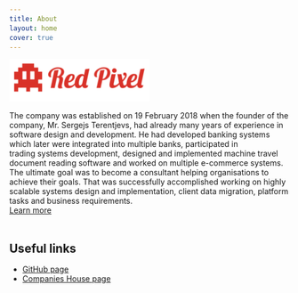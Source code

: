 ```yaml
---
title: About
layout: home
cover: true
---
```


<style type="text/css" media="screen">
    h2 { margin: 3rem 0 1rem; }
</style>

<img src="/assets/img/logo.png"  width="50%" height="25%">

The company was established on 19 February 2018 when the founder of the company, Mr. Sergejs Terentjevs, had already many years of experience in software design and development. He had developed banking systems which later were integrated into multiple banks, participated in trading systems development, designed and implemented machine travel document reading software and worked on multiple e-commerce systems.   
The ultimate goal was to become a consultant helping organisations to achieve their goals. That was successfully accomplished working on highly scalable systems design and implementation, client data migration, platform tasks and business requirements.   
[Learn more](/projects)

<!-- ## Our clients -->
## Useful links

* <a href="https://github.com/Red-Pixel-Limited" target="_blank">GitHub page</a>
* <a href="https://find-and-update.company-information.service.gov.uk/company/11212396" target="_blank">Companies House page</a>

